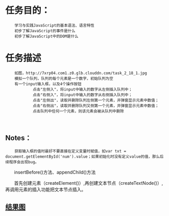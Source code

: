 # 任务目的：

        学习与实践JavaScript的基本语法、语言特性
        初步了解JavaScript的事件是什么
        初步了解JavaScript中的DOM是什么
        
# 任务描述

        如图，http://7xrp04.com1.z0.glb.clouddn.com/task_2_18_1.jpg
        模拟一个队列，队列的每个元素是一个数字，初始队列为空
        有一个input输入框，以及4个操作按钮
                点击"左侧入"，将input中输入的数字从左侧插入队列中；
                点击"右侧入"，将input中输入的数字从右侧插入队列中；
                点击"左侧出"，读取并删除队列左侧第一个元素，并弹窗显示元素中数值；
                点击"右侧出"，读取并删除队列又侧第一个元素，并弹窗显示元素中数值；
                点击队列中任何一个元素，则该元素会被从队列中删除
        
## Notes：

        获取输入框的值时最好不要直接在定义变量时赋值，如var txt = document.getElementById('num').value；如果初始化时没有定义value的值，那么后续程序会出现bug。
        
        insertBefore()方法、appendChild()方法
        
        首先创建元素（createElement()）,再创建文本节点（createTextNode()）,再调用元素的插入功能把文本节点插入。

## [结果图](https://lulujianglab.github.io/IFE16/task18/)
